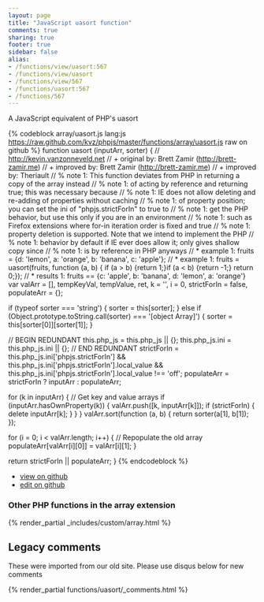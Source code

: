 ```yaml
---
layout: page
title: "JavaScript uasort function"
comments: true
sharing: true
footer: true
sidebar: false
alias:
- /functions/view/uasort:567
- /functions/view/uasort
- /functions/view/567
- /functions/uasort:567
- /functions/567
---
```

<!-- Generated by Rakefile:build -->
A JavaScript equivalent of PHP's uasort

{% codeblock array/uasort.js lang:js https://raw.github.com/kvz/phpjs/master/functions/array/uasort.js raw on github %}
function uasort (inputArr, sorter) {
  // http://kevin.vanzonneveld.net
  // +   original by: Brett Zamir (http://brett-zamir.me)
  // +   improved by: Brett Zamir (http://brett-zamir.me)
  // +   improved by: Theriault
  // %        note 1: This function deviates from PHP in returning a copy of the array instead
  // %        note 1: of acting by reference and returning true; this was necessary because
  // %        note 1: IE does not allow deleting and re-adding of properties without caching
  // %        note 1: of property position; you can set the ini of "phpjs.strictForIn" to true to
  // %        note 1: get the PHP behavior, but use this only if you are in an environment
  // %        note 1: such as Firefox extensions where for-in iteration order is fixed and true
  // %        note 1: property deletion is supported. Note that we intend to implement the PHP
  // %        note 1: behavior by default if IE ever does allow it; only gives shallow copy since
  // %        note 1: is by reference in PHP anyways
  // *     example 1: fruits = {d: 'lemon', a: 'orange', b: 'banana', c: 'apple'};
  // *     example 1: fruits = uasort(fruits, function (a, b) { if (a > b) {return 1;}if (a < b) {return -1;} return 0;});
  // *     results 1: fruits == {c: 'apple', b: 'banana', d: 'lemon', a: 'orange'}
  var valArr = [],
    tempKeyVal, tempValue, ret, k = '',
    i = 0,
    strictForIn = false,
    populateArr = {};

  if (typeof sorter === 'string') {
    sorter = this[sorter];
  } else if (Object.prototype.toString.call(sorter) === '[object Array]') {
    sorter = this[sorter[0]][sorter[1]];
  }

  // BEGIN REDUNDANT
  this.php_js = this.php_js || {};
  this.php_js.ini = this.php_js.ini || {};
  // END REDUNDANT
  strictForIn = this.php_js.ini['phpjs.strictForIn'] && this.php_js.ini['phpjs.strictForIn'].local_value && this.php_js.ini['phpjs.strictForIn'].local_value !== 'off';
  populateArr = strictForIn ? inputArr : populateArr;


  for (k in inputArr) { // Get key and value arrays
    if (inputArr.hasOwnProperty(k)) {
      valArr.push([k, inputArr[k]]);
      if (strictForIn) {
        delete inputArr[k];
      }
    }
  }
  valArr.sort(function (a, b) {
    return sorter(a[1], b[1]);
  });

  for (i = 0; i < valArr.length; i++) { // Repopulate the old array
    populateArr[valArr[i][0]] = valArr[i][1];
  }

  return strictForIn || populateArr;
}
{% endcodeblock %}

 - [view on github](https://github.com/kvz/phpjs/blob/master/functions/array/uasort.js)
 - [edit on github](https://github.com/kvz/phpjs/edit/master/functions/array/uasort.js)


### Other PHP functions in the array extension
{% render_partial _includes/custom/array.html %}
## Legacy comments
These were imported from our old site. Please use disqus below for new comments
<div style="overflow-y: scroll; max-height: 500px;">
{% render_partial functions/uasort/_comments.html %}
</div>

